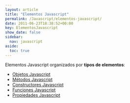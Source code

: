 ```yaml
---
layout: article
title: "Elementos Javascript"
permalink: /Javascript/elementos-javascript/
date: 2011-06-23T18:38:52+00:00
key: ElementosJavascript
show_date: false
sidebar:
  nav: javascript
aside:
  toc: true
---
```


Elementos Javascript organizados por **tipos de elementos**: 

<ul>
  <li><a href="/Javascript/tag/objeto-javascript/">Objetos Javascript</a></li>
  <li><a href="/Javascript/tag/metodo-javascript/">Métodos Javascript</a></li>
  <li><a href="/Javascript/tag/constructor-javascript/">Constructores Javascript</a></li>
  <li><a href="/Javascript/tag/funcion-javascript/">Funciones Javascript</a></li>
  <li><a href="/Javascript/tag/propiedad-javascript/">Propiedades Javascript</a></li>
</ul>